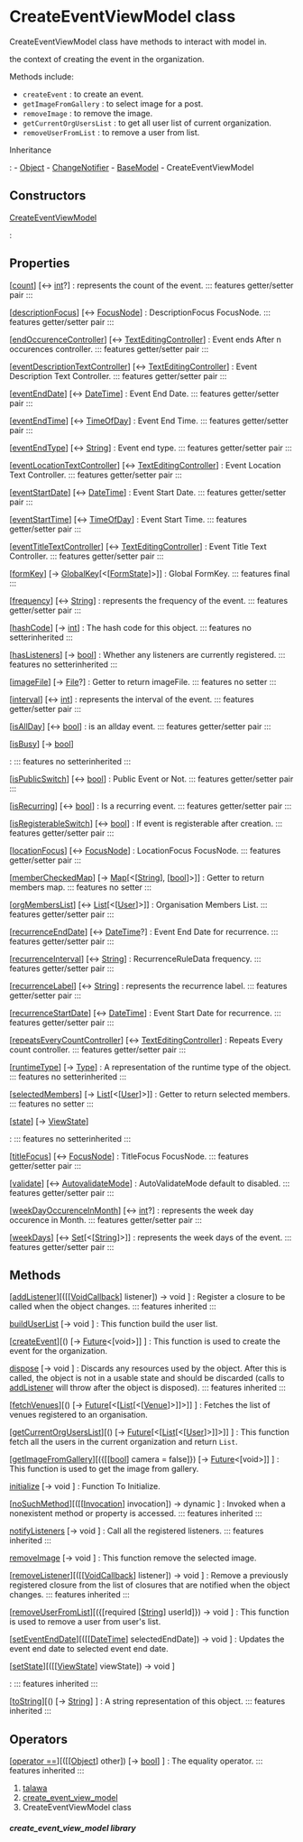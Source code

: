 
<div>

# CreateEventViewModel class

</div>


CreateEventViewModel class have methods to interact with model in.

the context of creating the event in the organization.

Methods include:

-   `createEvent` : to create an event.
-   `getImageFromGallery` : to select image for a post.
-   `removeImage` : to remove the image.
-   `getCurrentOrgUsersList` : to get all user list of current
    organization.
-   `removeUserFromList` : to remove a user from list.




Inheritance

:   -   [Object](https://api.flutter.dev/flutter/dart-core/Object-class.html)
    -   [ChangeNotifier](https://api.flutter.dev/flutter/foundation/ChangeNotifier-class.html)
    -   [BaseModel](../view_model_base_view_model/BaseModel-class.html)
    -   CreateEventViewModel



## Constructors

[CreateEventViewModel](../view_model_after_auth_view_models_event_view_models_create_event_view_model/CreateEventViewModel/CreateEventViewModel.html)

:   



## Properties

[[count](../view_model_after_auth_view_models_event_view_models_create_event_view_model/CreateEventViewModel/count.html)] [↔ [int](https://api.flutter.dev/flutter/dart-core/int-class.html)?]
:   represents the count of the event.
    ::: features
    getter/setter pair
    :::

[[descriptionFocus](../view_model_after_auth_view_models_event_view_models_create_event_view_model/CreateEventViewModel/descriptionFocus.html)] [↔ [FocusNode](https://api.flutter.dev/flutter/widgets/FocusNode-class.html)]
:   DescriptionFocus FocusNode.
    ::: features
    getter/setter pair
    :::

[[endOccurenceController](../view_model_after_auth_view_models_event_view_models_create_event_view_model/CreateEventViewModel/endOccurenceController.html)] [↔ [TextEditingController](https://api.flutter.dev/flutter/widgets/TextEditingController-class.html)]
:   Event ends After n occurences controller.
    ::: features
    getter/setter pair
    :::

[[eventDescriptionTextController](../view_model_after_auth_view_models_event_view_models_create_event_view_model/CreateEventViewModel/eventDescriptionTextController.html)] [↔ [TextEditingController](https://api.flutter.dev/flutter/widgets/TextEditingController-class.html)]
:   Event Description Text Controller.
    ::: features
    getter/setter pair
    :::

[[eventEndDate](../view_model_after_auth_view_models_event_view_models_create_event_view_model/CreateEventViewModel/eventEndDate.html)] [↔ [DateTime](https://api.flutter.dev/flutter/dart-core/DateTime-class.html)]
:   Event End Date.
    ::: features
    getter/setter pair
    :::

[[eventEndTime](../view_model_after_auth_view_models_event_view_models_create_event_view_model/CreateEventViewModel/eventEndTime.html)] [↔ [TimeOfDay](https://api.flutter.dev/flutter/material/TimeOfDay-class.html)]
:   Event End Time.
    ::: features
    getter/setter pair
    :::

[[eventEndType](../view_model_after_auth_view_models_event_view_models_create_event_view_model/CreateEventViewModel/eventEndType.html)] [↔ [String](https://api.flutter.dev/flutter/dart-core/String-class.html)]
:   Event end type.
    ::: features
    getter/setter pair
    :::

[[eventLocationTextController](../view_model_after_auth_view_models_event_view_models_create_event_view_model/CreateEventViewModel/eventLocationTextController.html)] [↔ [TextEditingController](https://api.flutter.dev/flutter/widgets/TextEditingController-class.html)]
:   Event Location Text Controller.
    ::: features
    getter/setter pair
    :::

[[eventStartDate](../view_model_after_auth_view_models_event_view_models_create_event_view_model/CreateEventViewModel/eventStartDate.html)] [↔ [DateTime](https://api.flutter.dev/flutter/dart-core/DateTime-class.html)]
:   Event Start Date.
    ::: features
    getter/setter pair
    :::

[[eventStartTime](../view_model_after_auth_view_models_event_view_models_create_event_view_model/CreateEventViewModel/eventStartTime.html)] [↔ [TimeOfDay](https://api.flutter.dev/flutter/material/TimeOfDay-class.html)]
:   Event Start Time.
    ::: features
    getter/setter pair
    :::

[[eventTitleTextController](../view_model_after_auth_view_models_event_view_models_create_event_view_model/CreateEventViewModel/eventTitleTextController.html)] [↔ [TextEditingController](https://api.flutter.dev/flutter/widgets/TextEditingController-class.html)]
:   Event Title Text Controller.
    ::: features
    getter/setter pair
    :::

[[formKey](../view_model_after_auth_view_models_event_view_models_create_event_view_model/CreateEventViewModel/formKey.html)] [→ [GlobalKey](https://api.flutter.dev/flutter/widgets/GlobalKey-class.html)[\<[[FormState](https://api.flutter.dev/flutter/widgets/FormState-class.html)]\>]]
:   Global FormKey.
    ::: features
    final
    :::

[[frequency](../view_model_after_auth_view_models_event_view_models_create_event_view_model/CreateEventViewModel/frequency.html)] [↔ [String](https://api.flutter.dev/flutter/dart-core/String-class.html)]
:   represents the frequency of the event.
    ::: features
    getter/setter pair
    :::

[[hashCode](https://api.flutter.dev/flutter/dart-core/Object/hashCode.html)] [→ [int](https://api.flutter.dev/flutter/dart-core/int-class.html)]
:   The hash code for this object.
    ::: features
    no setterinherited
    :::

[[hasListeners](https://api.flutter.dev/flutter/foundation/ChangeNotifier/hasListeners.html)] [→ [bool](https://api.flutter.dev/flutter/dart-core/bool-class.html)]
:   Whether any listeners are currently registered.
    ::: features
    no setterinherited
    :::

[[imageFile](../view_model_after_auth_view_models_event_view_models_create_event_view_model/CreateEventViewModel/imageFile.html)] [→ [File](https://api.flutter.dev/flutter/dart-io/File-class.html)?]
:   Getter to return imageFile.
    ::: features
    no setter
    :::

[[interval](../view_model_after_auth_view_models_event_view_models_create_event_view_model/CreateEventViewModel/interval.html)] [↔ [int](https://api.flutter.dev/flutter/dart-core/int-class.html)]
:   represents the interval of the event.
    ::: features
    getter/setter pair
    :::

[[isAllDay](../view_model_after_auth_view_models_event_view_models_create_event_view_model/CreateEventViewModel/isAllDay.html)] [↔ [bool](https://api.flutter.dev/flutter/dart-core/bool-class.html)]
:   is an allday event.
    ::: features
    getter/setter pair
    :::

[[isBusy](../view_model_base_view_model/BaseModel/isBusy.html)] [→ [bool](https://api.flutter.dev/flutter/dart-core/bool-class.html)]

:   ::: features
    no setterinherited
    :::

[[isPublicSwitch](../view_model_after_auth_view_models_event_view_models_create_event_view_model/CreateEventViewModel/isPublicSwitch.html)] [↔ [bool](https://api.flutter.dev/flutter/dart-core/bool-class.html)]
:   Public Event or Not.
    ::: features
    getter/setter pair
    :::

[[isRecurring](../view_model_after_auth_view_models_event_view_models_create_event_view_model/CreateEventViewModel/isRecurring.html)] [↔ [bool](https://api.flutter.dev/flutter/dart-core/bool-class.html)]
:   Is a recurring event.
    ::: features
    getter/setter pair
    :::

[[isRegisterableSwitch](../view_model_after_auth_view_models_event_view_models_create_event_view_model/CreateEventViewModel/isRegisterableSwitch.html)] [↔ [bool](https://api.flutter.dev/flutter/dart-core/bool-class.html)]
:   If event is registerable after creation.
    ::: features
    getter/setter pair
    :::

[[locationFocus](../view_model_after_auth_view_models_event_view_models_create_event_view_model/CreateEventViewModel/locationFocus.html)] [↔ [FocusNode](https://api.flutter.dev/flutter/widgets/FocusNode-class.html)]
:   LocationFocus FocusNode.
    ::: features
    getter/setter pair
    :::

[[memberCheckedMap](../view_model_after_auth_view_models_event_view_models_create_event_view_model/CreateEventViewModel/memberCheckedMap.html)] [→ [Map](https://api.flutter.dev/flutter/dart-core/Map-class.html)[\<[[String](https://api.flutter.dev/flutter/dart-core/String-class.html)], [[bool](https://api.flutter.dev/flutter/dart-core/bool-class.html)]\>]]
:   Getter to return members map.
    ::: features
    no setter
    :::

[[orgMembersList](../view_model_after_auth_view_models_event_view_models_create_event_view_model/CreateEventViewModel/orgMembersList.html)] [↔ [List](https://api.flutter.dev/flutter/dart-core/List-class.html)[\<[[User](../models_user_user_info/User-class.html)]\>]]
:   Organisation Members List.
    ::: features
    getter/setter pair
    :::

[[recurrenceEndDate](../view_model_after_auth_view_models_event_view_models_create_event_view_model/CreateEventViewModel/recurrenceEndDate.html)] [↔ [DateTime](https://api.flutter.dev/flutter/dart-core/DateTime-class.html)?]
:   Event End Date for recurrence.
    ::: features
    getter/setter pair
    :::

[[recurrenceInterval](../view_model_after_auth_view_models_event_view_models_create_event_view_model/CreateEventViewModel/recurrenceInterval.html)] [↔ [String](https://api.flutter.dev/flutter/dart-core/String-class.html)]
:   RecurrenceRuleData frequency.
    ::: features
    getter/setter pair
    :::

[[recurrenceLabel](../view_model_after_auth_view_models_event_view_models_create_event_view_model/CreateEventViewModel/recurrenceLabel.html)] [↔ [String](https://api.flutter.dev/flutter/dart-core/String-class.html)]
:   represents the recurrence label.
    ::: features
    getter/setter pair
    :::

[[recurrenceStartDate](../view_model_after_auth_view_models_event_view_models_create_event_view_model/CreateEventViewModel/recurrenceStartDate.html)] [↔ [DateTime](https://api.flutter.dev/flutter/dart-core/DateTime-class.html)]
:   Event Start Date for recurrence.
    ::: features
    getter/setter pair
    :::

[[repeatsEveryCountController](../view_model_after_auth_view_models_event_view_models_create_event_view_model/CreateEventViewModel/repeatsEveryCountController.html)] [↔ [TextEditingController](https://api.flutter.dev/flutter/widgets/TextEditingController-class.html)]
:   Repeats Every count controller.
    ::: features
    getter/setter pair
    :::

[[runtimeType](https://api.flutter.dev/flutter/dart-core/Object/runtimeType.html)] [→ [Type](https://api.flutter.dev/flutter/dart-core/Type-class.html)]
:   A representation of the runtime type of the object.
    ::: features
    no setterinherited
    :::

[[selectedMembers](../view_model_after_auth_view_models_event_view_models_create_event_view_model/CreateEventViewModel/selectedMembers.html)] [→ [List](https://api.flutter.dev/flutter/dart-core/List-class.html)[\<[[User](../models_user_user_info/User-class.html)]\>]]
:   Getter to return selected members.
    ::: features
    no setter
    :::

[[state](../view_model_base_view_model/BaseModel/state.html)] [→ [ViewState](../enums_enums/ViewState.html)]

:   ::: features
    no setterinherited
    :::

[[titleFocus](../view_model_after_auth_view_models_event_view_models_create_event_view_model/CreateEventViewModel/titleFocus.html)] [↔ [FocusNode](https://api.flutter.dev/flutter/widgets/FocusNode-class.html)]
:   TitleFocus FocusNode.
    ::: features
    getter/setter pair
    :::

[[validate](../view_model_after_auth_view_models_event_view_models_create_event_view_model/CreateEventViewModel/validate.html)] [↔ [AutovalidateMode](https://api.flutter.dev/flutter/widgets/AutovalidateMode.html)]
:   AutoValidateMode default to disabled.
    ::: features
    getter/setter pair
    :::

[[weekDayOccurenceInMonth](../view_model_after_auth_view_models_event_view_models_create_event_view_model/CreateEventViewModel/weekDayOccurenceInMonth.html)] [↔ [int](https://api.flutter.dev/flutter/dart-core/int-class.html)?]
:   represents the week day occurence in Month.
    ::: features
    getter/setter pair
    :::

[[weekDays](../view_model_after_auth_view_models_event_view_models_create_event_view_model/CreateEventViewModel/weekDays.html)] [↔ [Set](https://api.flutter.dev/flutter/dart-core/Set-class.html)[\<[[String](https://api.flutter.dev/flutter/dart-core/String-class.html)]\>]]
:   represents the week days of the event.
    ::: features
    getter/setter pair
    :::



## Methods

[[addListener](https://api.flutter.dev/flutter/foundation/ChangeNotifier/addListener.html)][([[[VoidCallback](https://api.flutter.dev/flutter/dart-ui/VoidCallback.html)] listener]) → void ]
:   Register a closure to be called when the object changes.
    ::: features
    inherited
    :::

[buildUserList](../view_model_after_auth_view_models_event_view_models_create_event_view_model/CreateEventViewModel/buildUserList.html) [→ void ]
:   This function build the user list.

[[createEvent](../view_model_after_auth_view_models_event_view_models_create_event_view_model/CreateEventViewModel/createEvent.html)][() [→ [Future](https://api.flutter.dev/flutter/dart-core/Future-class.html)\<[void\>]] ]
:   This function is used to create the event for the organization.

[dispose](https://api.flutter.dev/flutter/foundation/ChangeNotifier/dispose.html) [→ void ]
:   Discards any resources used by the object. After this is called, the
    object is not in a usable state and should be discarded (calls to
    [addListener](https://api.flutter.dev/flutter/foundation/ChangeNotifier/addListener.html)
    will throw after the object is disposed).
    ::: features
    inherited
    :::

[[fetchVenues](../view_model_after_auth_view_models_event_view_models_create_event_view_model/CreateEventViewModel/fetchVenues.html)][() [→ [Future](https://api.flutter.dev/flutter/dart-core/Future-class.html)[\<[[List](https://api.flutter.dev/flutter/dart-core/List-class.html)[\<[[Venue](../models_events_event_venue/Venue-class.html)]\>]]\>]] ]
:   Fetches the list of venues registered to an organisation.

[[getCurrentOrgUsersList](../view_model_after_auth_view_models_event_view_models_create_event_view_model/CreateEventViewModel/getCurrentOrgUsersList.html)][() [→ [Future](https://api.flutter.dev/flutter/dart-core/Future-class.html)[\<[[List](https://api.flutter.dev/flutter/dart-core/List-class.html)[\<[[User](../models_user_user_info/User-class.html)]\>]]\>]] ]
:   This function fetch all the users in the current organization and
    return `List`.

[[getImageFromGallery](../view_model_after_auth_view_models_event_view_models_create_event_view_model/CreateEventViewModel/getImageFromGallery.html)][({[[[bool](https://api.flutter.dev/flutter/dart-core/bool-class.html)] camera = false]}) [→ [Future](https://api.flutter.dev/flutter/dart-core/Future-class.html)\<[void\>]] ]
:   This function is used to get the image from gallery.

[initialize](../view_model_after_auth_view_models_event_view_models_create_event_view_model/CreateEventViewModel/initialize.html) [→ void ]
:   Function To Initialize.

[[noSuchMethod](https://api.flutter.dev/flutter/dart-core/Object/noSuchMethod.html)][([[[Invocation](https://api.flutter.dev/flutter/dart-core/Invocation-class.html)] invocation]) → dynamic ]
:   Invoked when a nonexistent method or property is accessed.
    ::: features
    inherited
    :::

[notifyListeners](https://api.flutter.dev/flutter/foundation/ChangeNotifier/notifyListeners.html) [→ void ]
:   Call all the registered listeners.
    ::: features
    inherited
    :::

[removeImage](../view_model_after_auth_view_models_event_view_models_create_event_view_model/CreateEventViewModel/removeImage.html) [→ void ]
:   This function remove the selected image.

[[removeListener](https://api.flutter.dev/flutter/foundation/ChangeNotifier/removeListener.html)][([[[VoidCallback](https://api.flutter.dev/flutter/dart-ui/VoidCallback.html)] listener]) → void ]
:   Remove a previously registered closure from the list of closures
    that are notified when the object changes.
    ::: features
    inherited
    :::

[[removeUserFromList](../view_model_after_auth_view_models_event_view_models_create_event_view_model/CreateEventViewModel/removeUserFromList.html)][({[required [[String](https://api.flutter.dev/flutter/dart-core/String-class.html)] userId]}) → void ]
:   This function is used to remove a user from user\'s list.

[[setEventEndDate](../view_model_after_auth_view_models_event_view_models_create_event_view_model/CreateEventViewModel/setEventEndDate.html)][([[[DateTime](https://api.flutter.dev/flutter/dart-core/DateTime-class.html)] selectedEndDate]) → void ]
:   Updates the event end date to selected event end date.

[[setState](../view_model_base_view_model/BaseModel/setState.html)][([[[ViewState](../enums_enums/ViewState.html)] viewState]) → void ]

:   ::: features
    inherited
    :::

[[toString](https://api.flutter.dev/flutter/dart-core/Object/toString.html)][() [→ [String](https://api.flutter.dev/flutter/dart-core/String-class.html)] ]
:   A string representation of this object.
    ::: features
    inherited
    :::



## Operators

[[operator ==](https://api.flutter.dev/flutter/dart-core/Object/operator_equals.html)][([[[Object](https://api.flutter.dev/flutter/dart-core/Object-class.html)] other]) [→ [bool](https://api.flutter.dev/flutter/dart-core/bool-class.html)] ]
:   The equality operator.
    ::: features
    inherited
    :::







1.  [talawa](../index.html)
2.  [create_event_view_model](../view_model_after_auth_view_models_event_view_models_create_event_view_model/)
3.  CreateEventViewModel class

##### create_event_view_model library







